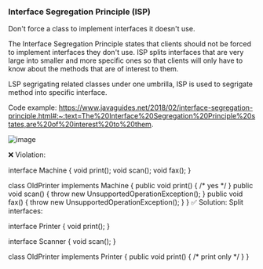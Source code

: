 ### Interface Segregation Principle (ISP)

Don't force a class to implement interfaces it doesn't use.

The Interface Segregation Principle states that clients should not be forced to implement interfaces they don't use. ISP splits interfaces that are very large into smaller and more specific ones so that clients will only have to know about the methods that are of interest to them.


LSP segrigating related classes under one umbrilla, ISP is used to segrigate method into specific interface.

Code example:
https://www.javaguides.net/2018/02/interface-segregation-principle.html#:~:text=The%20Interface%20Segregation%20Principle%20states,are%20of%20interest%20to%20them.

![image](https://github.com/user-attachments/assets/e35bbfc8-a14e-4afd-9a4b-1905ab7c6c39)


❌ Violation:

interface Machine {
    void print();
    void scan();
    void fax();
}

class OldPrinter implements Machine {
    public void print() { /* yes */ }
    public void scan() { throw new UnsupportedOperationException(); }
    public void fax() { throw new UnsupportedOperationException(); }
}
✅ Solution:
Split interfaces:

interface Printer {
    void print();
}

interface Scanner {
    void scan();
}

class OldPrinter implements Printer {
    public void print() { /* print only */ }
}
